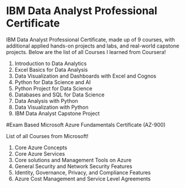 # IBM Data Analyst Professional Certificate
IBM Data Analyst Professional Certificate, made up of 9 courses, with additional applied hands-on projects and labs, and real-world capstone projects.
Below are the list of all Courses I learned from Coursera!
1. Introduction to Data Analytics
2. Excel Basics for Data Analysis
3. Data Visualization and Dashboards with Excel and Cognos
4. Python for Data Science and AI
5. Python Project for Data Science
6. Databases and SQL for Data Science
7. Data Analysis with Python
8. Data Visualization with Python
9. IBM Data Analyst Capstone Project

#Exam Based Microsoft Azure Fundamentals Certificate (AZ-900)

List of all Courses from Microsoft!
1. Core Azure Concepts
2. Core Azure Services
3. Core solutions and Management Tools on Azure
4. General Security and Network Security Features
5. Identity, Governance, Privacy, and Compliance Features
6. Azure Cost Management and Service Level Agreements

